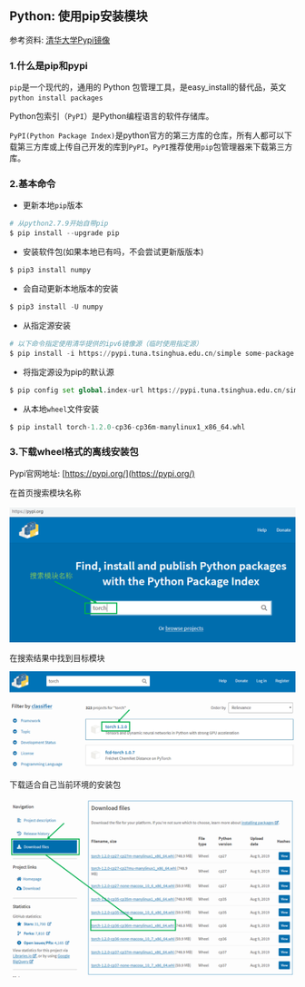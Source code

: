 ## Python: 使用pip安装模块

参考资料: [清华大学Pypi镜像](https://mirror.tuna.tsinghua.edu.cn/help/pypi/)

### 1.什么是pip和pypi

`pip`是一个现代的，通用的 Python 包管理工具，是easy_install的替代品，英文`python install packages`

Python包索引（`PyPI`）是Python编程语言的软件存储库。

`PyPI(Python Package Index)`是python官方的第三方库的仓库，所有人都可以下载第三方库或上传自己开发的库到`PyPI`。`PyPI`推荐使用`pip`包管理器来下载第三方库。

### 2.基本命令

* 更新本地`pip`版本
```python
# 从python2.7.9开始自带pip
$ pip install --upgrade pip
```

* 安装软件包(如果本地已有吗，不会尝试更新版版本)
```python
$ pip3 install numpy
```

* 会自动更新本地版本的安装
```python
$ pip3 install -U numpy
```

* 从指定源安装
```python
# 以下命令指定使用清华提供的ipv6镜像源（临时使用指定源）
$ pip install -i https://pypi.tuna.tsinghua.edu.cn/simple some-package
```

* 将指定源设为pip的默认源
```python
$ pip config set global.index-url https://pypi.tuna.tsinghua.edu.cn/simple
```

* 从本地`wheel`文件安装
```python
$ pip install torch-1.2.0-cp36-cp36m-manylinux1_x86_64.whl
```

### 3.下载wheel格式的离线安装包

Pypi官网地址: [https://pypi.org/](https://pypi.org/)

在首页搜索模块名称

![](/assets/python032_01_1.PNG)

在搜索结果中找到目标模块

![](/assets/python032_02_1.PNG)

下载适合自己当前环境的安装包

![](/assets/python032_03_1.PNG)

